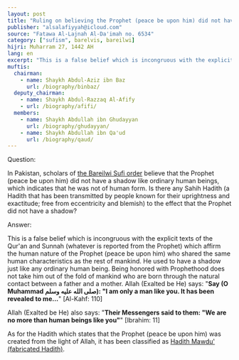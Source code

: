 ```yaml
---
layout: post
title: "Ruling on believing the Prophet (peace be upon him) did not have a shadow like ordinary human beings"
publisher: "alsalafiyyah@icloud.com"
source: "Fatawa Al-Lajnah Al-Da'imah no. 6534"
category: ["sufism", barelvis, bareilwi]
hijri: Muharram 27, 1442 AH
lang: en
excerpt: "This is a false belief which is incongruous with the explicit texts of the Qur'an and Sunnah"
muftis:
  chairman: 
    - name: Shaykh Abdul-Aziz ibn Baz
      url: /biography/binbaz/
  deputy_chairman:
    - name: Shaykh Abdul-Razzaq Al-Afify
    - url: /biography/afifi/
  members: 
    - name: Shaykh Abdullah ibn Ghudayyan
      url: /biography/ghudayyan/
    - name: Shaykh Abdullah ibn Qa'ud
      url: /biography/qaud/
---
```


Question:

In Pakistan, scholars of [the Bareilwi Sufi order](/sufism/) believe that the Prophet (peace be upon him) did not have a shadow like ordinary human beings, which indicates that he was not of human form. Is there any Sahih Hadith (a Hadith that has been transmitted by people known for their uprightness and exactitude; free from eccentricity and blemish) to the effect that the Prophet did not have a shadow? 

Answer:

This is a false belief which is incongruous with the explicit texts of the Qur'an and Sunnah (whatever is reported from the Prophet) which affirm the human nature of the Prophet (peace be upon him) who shared the same human characteristics as the rest of mankind. He used to have a shadow just like any ordinary human being. Being honored with Prophethood does not take him out of the fold of mankind who are born through the natural contact between a father and a mother. Allah (Exalted be He) says: "**Say (O Muhammad صلى الله عليه وسلم): "I am only a man like you. It has been revealed to me...**" [Al-Kahf: 110] 

Allah (Exalted be He) also says: "**Their Messengers said to them: "We are no more than human beings like you"**" [Ibrahim: 11]

As for the Hadith which states that the Prophet (peace be upon him) was created from the light of Allah, it has been classified as [Hadith Mawdu' (fabricated Hadith)](/mawdu-daif/).

 

